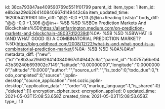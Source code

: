 id: 38ca793847ae409590769d5511f01799
parent_id: 
item_type: 1
item_id: e8b3aa29d6264140840667d149442c6a
item_updated_time: 1620054291901
title_diff: "@@ -0,0 +1,13 @@\\n+Reading Lists\\n"
body_diff: "@@ -0,0 +1,306 @@\\n+- %5B %5D %5BOn Prediction Markets And Blockchains%5D(https://allenfarrington.medium.com/on-prediction-markets-and-blockchain-48037d12039d)%0A- %5B %5D %5BWHAT IS (AND WHAT GOOD IS) A COMBINATORIAL PREDICTION MARKET?%5D(http://blog.oddhead.com/2008/12/22/what-is-and-what-good-is-a-combinatorial-prediction-market/)%0A- %5B %5D %0A%0A\\n"
metadata_diff: {"new":{"id":"e8b3aa29d6264140840667d149442c6a","parent_id":"1c0757a6be0443b39240b693902c7149","latitude":"0.00000000","longitude":"0.00000000","altitude":"0.0000","author":"","source_url":"","is_todo":0,"todo_due":0,"todo_completed":0,"source":"joplin-desktop","source_application":"net.cozic.joplin-desktop","application_data":"","order":0,"markup_language":1,"is_shared":0},"deleted":[]}
encryption_cipher_text: 
encryption_applied: 0
updated_time: 2021-05-03T15:08:53.658Z
created_time: 2021-05-03T15:08:53.658Z
type_: 13